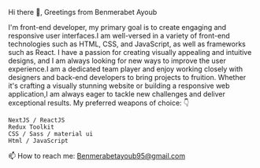 Hi there 👋, Greetings from Benmerabet Ayoub

I'm front-end developer, my primary goal is to create engaging and responsive user interfaces.I am well-versed in a variety of front-end technologies such as HTML, CSS, and JavaScript, as well as frameworks such as React. I have a passion for creating visually appealing and intuitive designs, and I am always looking for new ways to improve the user experience.I am a dedicated team player and enjoy working closely with designers and back-end developers to bring projects to fruition. Whether it's crafting a visually stunning website or building a responsive web application,I am always eager to tackle new challenges and deliver exceptional results.
My preferred weapons of choice: 👇
 
    NextJS / ReactJS
    Redux Toolkit
    CSS / Sass / material ui
    Html / JavaScript 




📫 How to reach me:   Benmerabetayoub95@gmail.com

